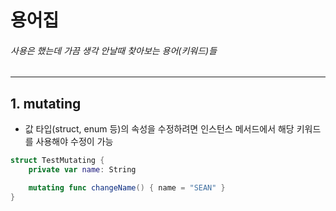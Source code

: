 # 용어집
###### 사용은 했는데 가끔 생각 안날때 찾아보는 용어(키워드)들
---
## 1. mutating
- 값 타입(struct, enum 등)의 속성을 수정하려면 인스턴스 메서드에서 해당 키워드를 사용해야 수정이 가능
```swift
struct TestMutating {
    private var name: String

    mutating func changeName() { name = "SEAN" }
}
```